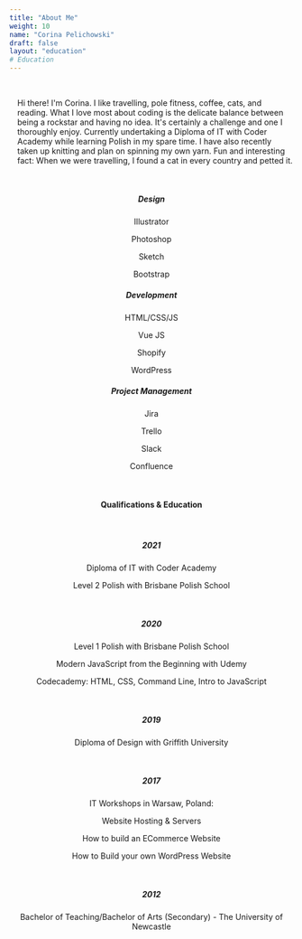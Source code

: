 ```yaml
---
title: "About Me"
weight: 10
name: "Corina Pelichowski"
draft: false
layout: "education"
# Education
---
```

<div class="container">
<br>
   <p style="margin-left: 1em;">
        Hi there! I'm Corina. I like travelling, pole fitness, coffee, cats, and reading. What I love most about coding is the delicate balance between being a rockstar and having no idea. It's certainly a challenge and one I thoroughly enjoy. Currently undertaking a Diploma of IT with Coder Academy while learning Polish in my spare time. I have also recently taken up knitting and plan on spinning my own yarn. Fun and interesting fact: When we were travelling, I found a cat in every country and petted it.
    </p>
    <br>
    <div class="card-group" style="text-align: center;">
      <div class="card">
        <div class="card-body">
          <h5 class="card-title">Design</h5>
          <p class="card-text">
            <p>Illustrator</p>
            <p>Photoshop</p>
            <p>Sketch</p>
            <p>Bootstrap</p>
          </p>
        </div>
      </div>
      <div class="card">
        <div class="card-body">
          <h5 class="card-title">Development</h5>
          <p class="card-text">
            <p>HTML/CSS/JS</p>
            <p>Vue JS</p>
            <p>Shopify</p>
            <p>WordPress</p>
          </p>
        </div>
      </div>
      <div class="card">
        <div class="card-body">
          <h5 class="card-title">Project Management</h5>
          <p class="card-text">
            <p>Jira</p>
            <p>Trello</p>
            <p>Slack</p>
            <p>Confluence</p>
          </p>
        </div>
      </div>
    </div>
    <br>
    <div class="row" style="text-align: center">
    <div class="col"></div>
    <div class="col-10"> <!--Education and Qualifications column -->
      <h4>Qualifications & Education</h4>
      <br>
      <h5>2021</h5>
        <p>Diploma of IT with Coder Academy</p>
        <p>Level 2 Polish with Brisbane Polish School</p>
      <br>
      <h5>2020</h5>
          <p>Level 1 Polish with Brisbane Polish School</p>
          <p>Modern JavaScript from the Beginning with Udemy</p>
          <p>Codecademy: HTML, CSS, Command Line, Intro to JavaScript</p>
      <br>
      <h5>2019</h5>
          <p>Diploma of Design with Griffith University</p>
      <br>
      <h5>2017</h5>
          <p>IT Workshops in Warsaw, Poland:</p>
            <p>Website Hosting & Servers</p>
            <p>How to build an ECommerce Website</p>
            <p>How to Build your own WordPress Website</p>  
      <br>
      <h5>2012</h5>
            <p>Bachelor of Teaching/Bachelor of Arts (Secondary) - The University of Newcastle</p>
    </div> <!--/Education and Qualifications column -->
    <div class="col"></div>
  </div> 
</div>